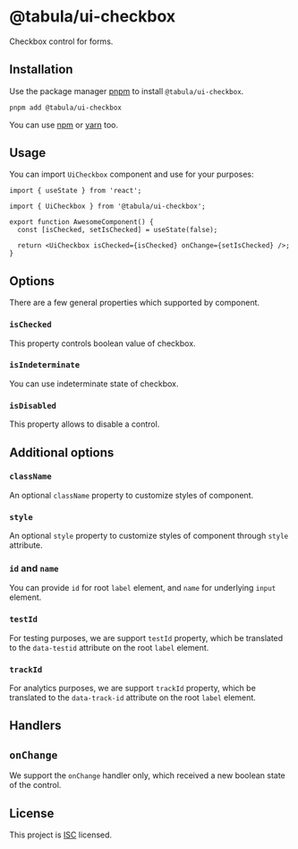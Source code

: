 # @tabula/ui-checkbox

Checkbox control for forms.

## Installation

Use the package manager [pnpm](https://pnpm.io) to install `@tabula/ui-checkbox`.

```bash
pnpm add @tabula/ui-checkbox
```

You can use [npm](https://npmjs.com) or [yarn](https://yarnpkg.com) too.

## Usage

You can import `UiCheckbox` component and use for your purposes:

```tsx
import { useState } from 'react';

import { UiCheckbox } from '@tabula/ui-checkbox';

export function AwesomeComponent() {
  const [isChecked, setIsChecked] = useState(false);

  return <UiCheckbox isChecked={isChecked} onChange={setIsChecked} />;
}
```

## Options

There are a few general properties which supported by component.

### `isChecked`

This property controls boolean value of checkbox.

### `isIndeterminate`

You can use indeterminate state of checkbox.

### `isDisabled`

This property allows to disable a control.

## Additional options

### `className`

An optional `className` property to customize styles of component.

### `style`

An optional `style` property to customize styles of component through `style` attribute.

### `id` and `name`

You can provide `id` for root `label` element, and `name` for underlying `input` element.

### `testId`

For testing purposes, we are support `testId` property, which be translated to the `data-testid` attribute on the root
`label` element.

### `trackId`

For analytics purposes, we are support `trackId` property, which be translated to the `data-track-id` attribute on the
root `label` element.

## Handlers

## `onChange`

We support the `onChange` handler only, which received a new boolean state of the control.

## License

This project is [ISC](https://choosealicense.com/licenses/isc/) licensed.

